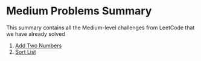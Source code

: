 # Medium Problems Summary

This summary contains all the Medium-level challenges from LeetCode that we have already solved

1. [Add Two Numbers](solutions/0002-add-two-numbers/solution.py)
2. [Sort List](solutions/0148-sort-list/solution.py)
